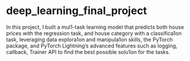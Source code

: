 # deep_learning_final_project

In this project, I built a mul1-task learning model that predicts both house prices with the
regression task, and house category with a classifica1on task, leveraging data explora1on
and manipula1on skills, the PyTorch package, and PyTorch Lightning’s advanced features
such as logging, callback, Trainer API to find the best possible solu1on for the tasks.
